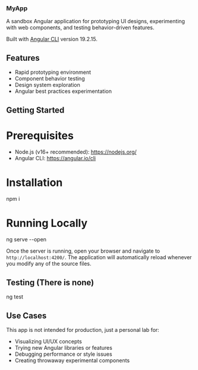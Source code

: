 ### MyApp

A sandbox Angular application for prototyping UI designs, experimenting with web components, and testing behavior-driven features.

Built with [Angular CLI](https://github.com/angular/angular-cli) version 19.2.15.

## Features

- Rapid prototyping environment
- Component behavior testing
- Design system exploration
- Angular best practices experimentation

## Getting Started

# Prerequisites
- Node.js (v16+ recommended): https://nodejs.org/ 
- Angular CLI: https://angular.io/cli

# Installation
npm i

# Running Locally
ng serve --open

Once the server is running, open your browser and navigate to `http://localhost:4200/`. The application will automatically reload whenever you modify any of the source files.

## Testing (There is none)
ng test

## Use Cases
This app is not intended for production, just a personal lab for:
- Visualizing UI/UX concepts
- Trying new Angular libraries or features
- Debugging performance or style issues
- Creating throwaway experimental components